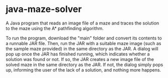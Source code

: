 # java-maze-solver
A Java program that reads an image file of a maze and traces the solution to the maze using the A* pathfinding algorithm.

To run the program, download the "main" folder and convert its contents to a runnable JAR file. Then, run the JAR with a suitable maze image (such as the sample maze provided) in the same directory as the JAR. A dialog will pop up once the JAR has finished running, which indicates whether a solution was found or not. If so, the JAR creates a new image file of the solved maze in the same directory as the JAR. If not, the dialog simply pops up, informing the user of the lack of a solution, and nothing more happens.
